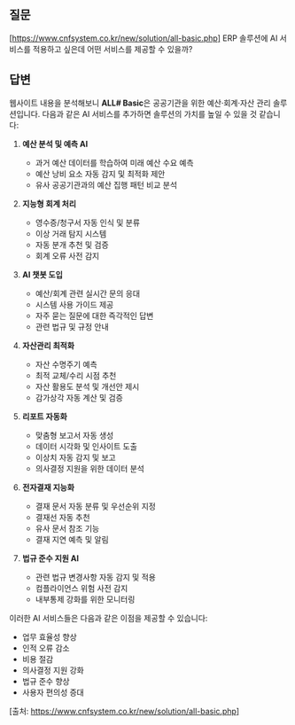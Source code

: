 ## 질문 
[https://www.cnfsystem.co.kr/new/solution/all-basic.php] ERP 솔루션에 AI 서비스를 적용하고 싶은데 어떤 서비스를 제공할 수 있을까?

## 답변
웹사이트 내용을 분석해보니 **ALL# Basic**은 공공기관을 위한 예산·회계·자산 관리 솔루션입니다. 다음과 같은 AI 서비스를 추가하면 솔루션의 가치를 높일 수 있을 것 같습니다:

1. **예산 분석 및 예측 AI**
   - 과거 예산 데이터를 학습하여 미래 예산 수요 예측
   - 예산 낭비 요소 자동 감지 및 최적화 제안
   - 유사 공공기관과의 예산 집행 패턴 비교 분석

2. **지능형 회계 처리**
   - 영수증/청구서 자동 인식 및 분류
   - 이상 거래 탐지 시스템
   - 자동 분개 추천 및 검증
   - 회계 오류 사전 감지

3. **AI 챗봇 도입**
   - 예산/회계 관련 실시간 문의 응대
   - 시스템 사용 가이드 제공
   - 자주 묻는 질문에 대한 즉각적인 답변
   - 관련 법규 및 규정 안내

4. **자산관리 최적화**
   - 자산 수명주기 예측
   - 최적 교체/수리 시점 추천
   - 자산 활용도 분석 및 개선안 제시
   - 감가상각 자동 계산 및 검증

5. **리포트 자동화**
   - 맞춤형 보고서 자동 생성
   - 데이터 시각화 및 인사이트 도출
   - 이상치 자동 감지 및 보고
   - 의사결정 지원을 위한 데이터 분석

6. **전자결재 지능화**
   - 결재 문서 자동 분류 및 우선순위 지정
   - 결재선 자동 추천
   - 유사 문서 참조 기능
   - 결재 지연 예측 및 알림

7. **법규 준수 지원 AI**
   - 관련 법규 변경사항 자동 감지 및 적용
   - 컴플라이언스 위험 사전 감지
   - 내부통제 강화를 위한 모니터링

이러한 AI 서비스들은 다음과 같은 이점을 제공할 수 있습니다:
- 업무 효율성 향상
- 인적 오류 감소
- 비용 절감
- 의사결정 지원 강화
- 법규 준수 향상
- 사용자 편의성 증대

[출처: https://www.cnfsystem.co.kr/new/solution/all-basic.php]